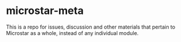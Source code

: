 # microstar-meta
This is a repo for issues, discussion and other materials that pertain to Microstar as a whole, instead of any individual module.
